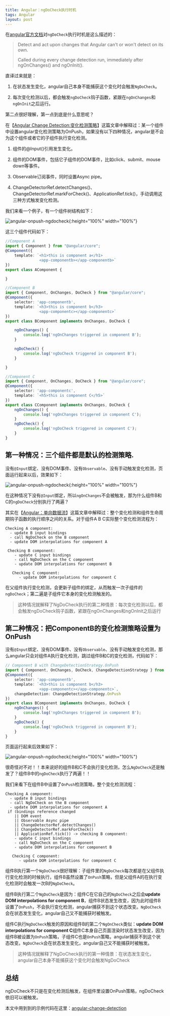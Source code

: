 ```yaml
---
title: Angular：ngDoCheck执行时机
tags: Angular
layout: post
---
```


在[angular官方文档](https://angular.io/guide/lifecycle-hooks)对```ngDoCheck```执行时机是这么描述的：

<blockquote>
<p>Detect and act upon changes that Angular can't or won't detect on its own.</p>
<p>Called during every change detection run, immediately after ngOnChanges() and ngOnInit().</p>
</blockquote>

直译过来就是：

 1. 在状态发生变化，angular自己本身不能捕获这个变化时会触发```NgDoCheck```。

 2. 每次变化检测以后，都会触发```ngDoCheck```钩子函数，紧跟在```ngOnChanges```和```ngOnInit```之后运行。

第二点很好理解，第一点到底是什么意思呢？

在【[Angular Change Detection:变化检测策略](https://limeii.github.io/2019/06/angular-changeDetectionStrategy-OnPush/)】这篇文章中解释过：某一个组件中设置angular变化检测策略为OnPush，如果没有以下四种情况，angular是不会为这个组件或者它的子组件执行变化检测。

1. 组件的@Input()引用发生变化。

2. 组件的DOM事件，包括它子组件的DOM事件，比如click、submit、mouse down等事件。

3. Observable订阅事件，同时设置Async pipe。

4. ChangeDetectorRef.detectChanges()、ChangeDetectorRef.markForCheck()、ApplicationRef.tick()，手动调用这三种方式触发变化检测。


我们来看一个例子，有一个组件树结构如下：

![angular-onpush-ngdocheck](https://limeii.github.io/assets/images/posts/angular/angular-ngdocheck-onpush-strategy01.png){:height="100%" width="100%"}

这三个组件代码如下：

```ts
//Component A
import { Component } from "@angular/core";
@Component({
    template: `<h1>this is component a</h1>
               <app-componentb></app-componentb>`
})
export class AComponent {

}
```

```ts
//Component B
import { Component, OnChanges, DoCheck } from "@angular/core";
@Component({
    selector: 'app-componentb',
    template: `<h3>this is component b</h3>
               <app-componentc></app-componentc>`
})
export class BComponent implements OnChanges, DoCheck {

    ngOnChanges() {
        console.log('ngOnChanges triggered in component B');
    }

    ngDoCheck() {
        console.log('ngDoCheck triggered in component B');
    }

}
```

```ts
//Component C
import { Component, OnChanges, DoCheck } from "@angular/core";
@Component({
    selector: 'app-componentc',
    template: `<h5>this is component C</h5>`
})
export class CComponent implements OnChanges, DoCheck {
    ngOnChanges() {
        console.log('ngOnChanges triggered in component C');
    }
    ngDoCheck() {
        console.log('ngDoCheck triggered in component C');
    }
}
```

## 第一种情况：三个组件都是默认的检测策略.

没有```@Input```绑定、没有DOM事件、没有```Observable```、没有手动触发变化检测，页面运行起来以后，效果如下：

![angular-onpush-ngdocheck](https://limeii.github.io/assets/images/posts/angular/angular-ngdocheck-onpush-strategy02.png){:height="100%" width="100%"}

在这种情况下没有```@Input```绑定，所以```ngOnChanges```不会被触发，那为什么组件B和C的```ngDoCheck```分别执行了两遍？


其实在【[Angular：单向数据流](https://limeii.github.io/2019/06/angular-unidirectional-data-flow/)】这篇文章中解释过：整个变化检测和组件生命周期钩子函数的执行顺序之间的关系。对于组件A B C实际整个变化检测流程为：

```
Checking A component:
  - update B input bindings
  - call NgDoCheck on the B component
  - update DOM interpolations for component A
 
 Checking B component:
    - update C input bindings
    - call NgDoCheck on the C component
    - update DOM interpolations for component B
 
   Checking C component:
      - update DOM interpolations for component C
```
在父组件执行变化检测，会更新子组件的绑定，从而触发一次子组件的```ngDoCheck```；第二遍是子组件它本身的变化检测触发的。

<blockquote>
<p>这种情况就解释了NgDoCheck执行的第二种情景：每次变化检测以后，都会触发ngDoCheck钩子函数，紧跟在ngOnChanges和ngOnInit之后运行</p>
</blockquote>

## 第二种情况：把ComponentB的变化检测策略设置为OnPush

没有```@Input```绑定、没有DOM事件、没有```Observable```、没有手动触发变化检测，那么angular只会对组件A执行变化检测，跳过组件B和C的变化检测，代码如下：

```ts
// Component B with ChangeDetectionStrategy.OnPush
import { Component, OnChanges, DoCheck, ChangeDetectionStrategy } from "@angular/core";
@Component({
    selector: 'app-componentb',
    template: `<h3>this is component b</h3>
               <app-componentc></app-componentc>`,
    changeDetection: ChangeDetectionStrategy.OnPush
})
export class BComponent implements OnChanges, DoCheck {
    ngOnChanges() {
        console.log('ngOnChanges triggered in component B');
    }
    ngDoCheck() {
        console.log('ngDoCheck triggered in component B');
    }
}
```

页面运行起来后效果如下：

![angular-onpush-ngdocheck](https://limeii.github.io/assets/images/posts/angular/angular-ngdocheck-onpush-strategy03.png){:height="100%" width="100%"}

很奇怪对不对！！本来说好的组件B和C不会执行变化检测，怎么```NgDoCheck```还是触发了？组件B中的```ngDoCheck```执行了两遍！！


我们来看下在组件B中设置了```OnPush```检测策略，整个变化检测流程：

```
Checking A component:
  - update B input bindings
  - call NgDoCheck on the B component
  - update DOM interpolations for component A
 if (bindings reference changed 
    || DOM event 
    || Observable Async pipe
    || ChangeDetectorRef.detectChanges()
    || ChangeDetectorRef.markForCheck()
    || ApplicationRef.tick()) -> checking B component:
    - update C input bindings
    - call NgDoCheck on the C component
    - update DOM interpolations for component B
 
   Checking C component:
      - update DOM interpolations for component C
```

组件B执行第一个```NgDoCheck```很好理解：子组件里的```NgDoCheck```每次都是在父组件执行变化检测的时候执行，组件B虽然设置了```OnPush```策略，但是父组件A的在执行变化检测时会触发一次B的```NgDoCheck```。


组件B执行第二个```NgDoCheck```是因为：组件C在它自己的```NgDoCheck```之后会**update DOM interpolations for component B**，组件B状态发生改变，因为此时组件B设置了```OnPush```，不会执行变化检测，angular捕获不到这个状态改变。```NgDoCheck```会在状态发生变化，angular自己又不能捕获时被触发。


组件C执行```NgDoCheck```触发的原因和组件B的第二个```NgOnCheck```类似：**update DOM interpolations for component C**组件C本身自己页面渲染时状态发生改变，因为组件B被设置为```OnPush```策略，子组件C也是```OnPush```策略，angular捕获不到这个状态改变。```NgDoCheck```会在状态发生变化，angular自己又不能捕获时被触发。

<blockquote>
<p>这种情况就解释了NgDoCheck执行的第一种情景：在状态发生变化，angular自己本身不能捕获这个变化时会触发NgDoCheck</p>
</blockquote>

## 总结

ngDoCheck不只是在变化检测后触发，在组件里设置OnPush策略，ngDoCheck依旧可以被触发。


本文中用到到的示例代码在这里：[angular-change-detection](https://github.com/LiMeii/angular-change-detection)